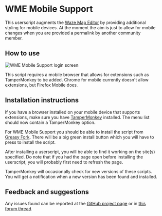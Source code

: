 # WME Mobile Support

This userscript augments the [Waze Map Editor](https://www.waze.com/editor/) by providing additional styling for mobile devices. At the moment the aim is just to allow for mobile changes when you are provided a permalink by another community member.

## How to use

![WME Mobile Support login screen](https://tomputtemans.com/waze-scripts/images/wme-mobile-support-1.jpg)

This script requires a mobile browser that allows for extensions such as TamperMonkey to be added. Chrome for mobile currently doesn't allow extensions, but Firefox Mobile does.

## Installation instructions

If you have a browser installed on your mobile device that supports extensions, make sure you have [TamperMonkey](https://addons.mozilla.org/en-US/firefox/addon/tampermonkey/) installed. The menu list should now contain a TamperMonkey option.

For WME Mobile Support you should be able to install the script from [Greasy Fork](https://greasyfork.org/scripts/39641-wme-mobile-support). There will be a big green install button which you will have to press to install the script.

After installing a userscript, you will be able to find it working on the site(s) specified. Do note that if you had the page open before installing the userscript, you will probably first need to refresh the page.

TamperMonkey will occasionally check for new versions of these scripts. You will get a notification when a new version has been found and installed.

## Feedback and suggestions

Any issues found can be reported at the [GitHub project page](https://github.com/Glodenox/wme-mobile-support/issues) or in [this forum thread](https://www.waze.com/forum/viewtopic.php?f=819&t=252997).
